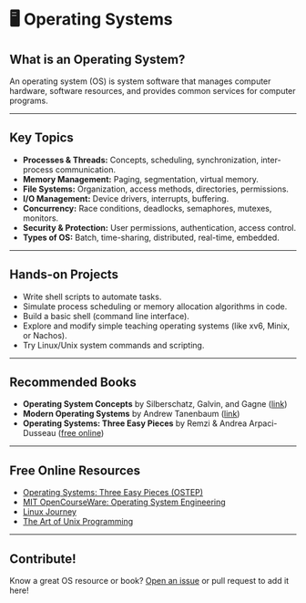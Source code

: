# 🖥️ Operating Systems

## What is an Operating System?
An operating system (OS) is system software that manages computer hardware, software resources, and provides common services for computer programs.

---

## Key Topics

- **Processes & Threads:** Concepts, scheduling, synchronization, inter-process communication.
- **Memory Management:** Paging, segmentation, virtual memory.
- **File Systems:** Organization, access methods, directories, permissions.
- **I/O Management:** Device drivers, interrupts, buffering.
- **Concurrency:** Race conditions, deadlocks, semaphores, mutexes, monitors.
- **Security & Protection:** User permissions, authentication, access control.
- **Types of OS:** Batch, time-sharing, distributed, real-time, embedded.

---

## Hands-on Projects

- Write shell scripts to automate tasks.
- Simulate process scheduling or memory allocation algorithms in code.
- Build a basic shell (command line interface).
- Explore and modify simple teaching operating systems (like xv6, Minix, or Nachos).
- Try Linux/Unix system commands and scripting.

---

## Recommended Books

- **Operating System Concepts** by Silberschatz, Galvin, and Gagne ([link](https://os-book.com/))
- **Modern Operating Systems** by Andrew Tanenbaum ([link](https://www.pearson.com/en-us/subject-catalog/p/modern-operating-systems/P200000002257/9780133591620))
- **Operating Systems: Three Easy Pieces** by Remzi & Andrea Arpaci-Dusseau ([free online](https://pages.cs.wisc.edu/~remzi/OSTEP/))

---

## Free Online Resources

- [Operating Systems: Three Easy Pieces (OSTEP)](https://pages.cs.wisc.edu/~remzi/OSTEP/)
- [MIT OpenCourseWare: Operating System Engineering](https://ocw.mit.edu/courses/6-828-operating-system-engineering-fall-2012/)
- [Linux Journey](https://linuxjourney.com/)
- [The Art of Unix Programming](http://catb.org/~esr/writings/taoup/html/)

---

## Contribute!
Know a great OS resource or book? [Open an issue](https://github.com/league145/study-books/issues) or pull request to add it here!